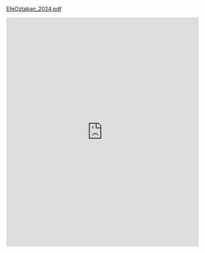 
[EfeOztaban_2024.pdf](https://github.com/user-attachments/files/17968817/EfeOztaban_CV.8.pdf)


<iframe src="https://drive.google.com/file/d/1z9zwHb9nVPYJpcdncLaQhBseTzSrC651/preview" 
        style="width:100%; height:600px;" frameborder="0" allowfullscreen></iframe>



